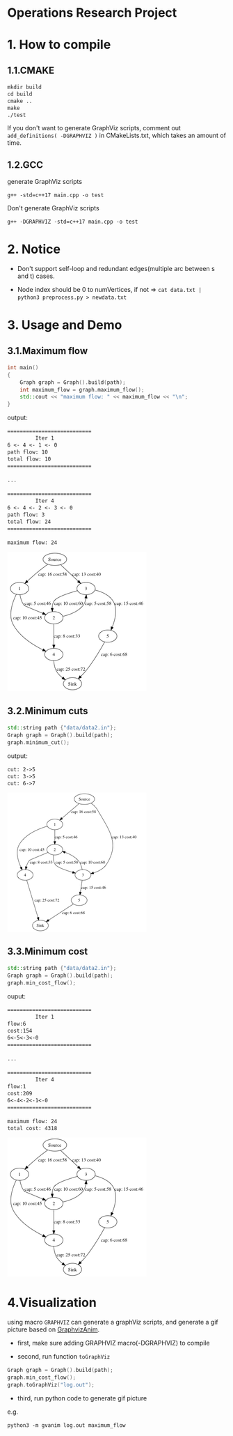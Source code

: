 <!--
 * @Author: Lin Sinan
 * @Github: https://github.com/linsinan1995
 * @Email: mynameisxiaou@gmail.com
 * @LastEditors: Lin Sinan
 * @Description: 
 *               
 *               
 *               
--> 
# Operations Research Project

# 1. How to compile

## 1.1.CMAKE

```
mkdir build
cd build
cmake ..
make
./test
```

If you don't want to generate GraphViz scripts, comment out `add_definitions( -DGRAPHVIZ )` in CMakeLists.txt,
which takes an amount of time.

## 1.2.GCC

generate GraphViz scripts

```
g++ -std=c++17 main.cpp -o test
```

Don't generate GraphViz scripts
```
g++ -DGRAPHVIZ -std=c++17 main.cpp -o test
```


# 2. Notice

- Don't support self-loop and redundant edges(multiple arc between s and t) cases.

- Node index should be 0 to numVertices, if not => `cat data.txt | python3 preprocess.py > newdata.txt`

# 3. Usage and Demo

## 3.1.Maximum flow

```cpp
int main()
{
    Graph graph = Graph().build(path);
    int maximum_flow = graph.maximum_flow();
    std::cout << "maximum flow: " << maximum_flow << "\n";
}
```

output:
```
===========================
         Iter 1
6 <- 4 <- 1 <- 0
path flow: 10
total flow: 10
===========================

...

===========================
         Iter 4
6 <- 4 <- 2 <- 3 <- 0
path flow: 3
total flow: 24
===========================

maximum flow: 24
```

![](maximum_flow.gif)


## 3.2.Minimum cuts

```cpp
std::string path {"data/data2.in"};
Graph graph = Graph().build(path);
graph.minimum_cut();
```

output:
```
cut: 2->5
cut: 3->5
cut: 6->7
```

![](minimum_cut.gif)

## 3.3.Minimum cost


```cpp
std::string path {"data/data2.in"};
Graph graph = Graph().build(path);
graph.min_cost_flow();
```

ouput:
```
===========================
         Iter 1
flow:6
cost:154
6<-5<-3<-0
===========================

...

===========================
         Iter 4
flow:1
cost:209
6<-4<-2<-1<-0
===========================

maximum flow: 24
total cost: 4318
```

![](maximum_flow.gif)

# 4.Visualization

using macro `GRAPHVIZ` can generate a graphViz scripts, and generate a gif picture based on [GraphvizAnim](https://github.com/mapio/GraphvizAnim).

- first, make sure adding GRAPHVIZ macro(-DGRAPHVIZ) to compile

- second, run function `toGraphViz`

```cpp
Graph graph = Graph().build(path);
graph.min_cost_flow();
graph.toGraphViz("log.out");
```

- third, run python code to generate gif picture

e.g.
```
python3 -m gvanim log.out maximum_flow
```